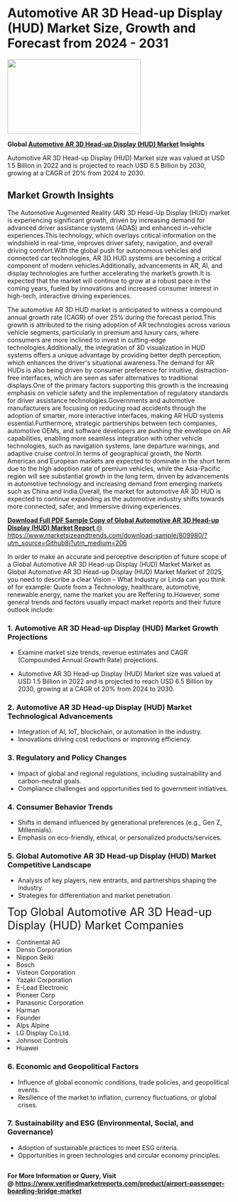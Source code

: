 <H1>Automotive AR 3D Head-up Display (HUD) Market Size, Growth and Forecast from 2024 - 2031</H1><img class="aligncenter size-medium wp-image-584254" src="https://thirdeyenews.in/wp-content/uploads/2024/09/Global-Market-Research-300x168.jpeg" alt="" width="300" height="168" /><p><strong>Global&nbsp;<a href="https://www.marketsizeandtrends.com/download-sample/809980/?utm_source=Github8j?utm_medium=206">Automotive AR 3D Head-up Display (HUD) Market</a> Insights</strong></p><p>Automotive AR 3D Head-up Display (HUD) Market size was valued at USD 1.5 Billion in 2022 and is projected to reach USD 6.5 Billion by 2030, growing at a CAGR of 20% from 2024 to 2030.</p><p><h2>Market Growth Insights</h2> <p>The Automotive Augmented Reality (AR) 3D Head-Up Display (HUD) market is experiencing significant growth, driven by increasing demand for advanced driver assistance systems (ADAS) and enhanced in-vehicle experiences.This technology, which overlays critical information on the windshield in real-time, improves driver safety, navigation, and overall driving comfort.With the global push for autonomous vehicles and connected car technologies, AR 3D HUD systems are becoming a critical component of modern vehicles.Additionally, advancements in AR, AI, and display technologies are further accelerating the market’s growth.It is expected that the market will continue to grow at a robust pace in the coming years, fueled by innovations and increased consumer interest in high-tech, interactive driving experiences.</p> <p><a href="https://example.com/download-sample" target="_blank"></a></p> <p>The automotive AR 3D HUD market is anticipated to witness a compound annual growth rate (CAGR) of over 25% during the forecast period.This growth is attributed to the rising adoption of AR technologies across various vehicle segments, particularly in premium and luxury cars, where consumers are more inclined to invest in cutting-edge technologies.Additionally, the integration of 3D visualization in HUD systems offers a unique advantage by providing better depth perception, which enhances the driver's situational awareness.The demand for AR HUDs is also being driven by consumer preference for intuitive, distraction-free interfaces, which are seen as safer alternatives to traditional displays.One of the primary factors supporting this growth is the increasing emphasis on vehicle safety and the implementation of regulatory standards for driver assistance technologies.Governments and automotive manufacturers are focusing on reducing road accidents through the adoption of smarter, more interactive interfaces, making AR HUD systems essential.Furthermore, strategic partnerships between tech companies, automotive OEMs, and software developers are pushing the envelope on AR capabilities, enabling more seamless integration with other vehicle technologies, such as navigation systems, lane departure warnings, and adaptive cruise control.In terms of geographical growth, the North American and European markets are expected to dominate in the short term due to the high adoption rate of premium vehicles, while the Asia-Pacific region will see substantial growth in the long term, driven by advancements in automotive technology and increasing demand from emerging markets such as China and India.Overall, the market for automotive AR 3D HUD is expected to continue expanding as the automotive industry shifts towards more connected, safer, and immersive driving experiences.</p> <p><a href="https://example.com/get-more" target="_blank"></p><p><span class=""><strong>Download Full PDF Sample Copy of Global Automotive AR 3D Head-up Display (HUD) Market Report</strong> @ <a href="https://www.marketsizeandtrends.com/download-sample/809980/?utm_source=Github8j?utm_medium=206" target="_blank">https://www.marketsizeandtrends.com/download-sample/809980/?utm_source=Github8j?utm_medium=206</a></span></p><p>In order to make an accurate and perceptive description of future scope of a Global&nbsp;Automotive AR 3D Head-up Display (HUD) Market Market as Global&nbsp;Automotive AR 3D Head-up Display (HUD) Market Market of 2025, you need to describe a clear Vision &ndash; What Industry or Linda can you think of for example: Quote from a Technology, healthcare, automotive, renewable energy, name the market you are Reffering to.However, some general trends and factors usually impact market reports and their future outlook include:</p><h3>1.&nbsp;<strong>Automotive AR 3D Head-up Display (HUD) Market Growth Projections</strong></h3><ul><li>Examine market size trends, revenue estimates and CAGR (Compounded Annual Growth Rate) projections.</li><li><p>Automotive AR 3D Head-up Display (HUD) Market size was valued at USD 1.5 Billion in 2022 and is projected to reach USD 6.5 Billion by 2030, growing at a CAGR of 20% from 2024 to 2030.</p></li></ul><h3>2.&nbsp;<strong>Automotive AR 3D Head-up Display (HUD) Market Technological Advancements</strong></h3><ul><li>Integration of AI, IoT, blockchain, or automation in the industry.</li><li>Innovations driving cost reductions or improving efficiency.</li></ul><h3>3.&nbsp;<strong>Regulatory and Policy Changes</strong></h3><ul><li>Impact of global and regional regulations, including sustainability and carbon-neutral goals.</li><li>Compliance challenges and opportunities tied to government initiatives.</li></ul><h3>4.&nbsp;<strong>Consumer Behavior Trends</strong></h3><ul><li>Shifts in demand influenced by generational preferences (e.g., Gen Z, Millennials).</li><li>Emphasis on eco-friendly, ethical, or personalized products/services.</li></ul><h3>5.&nbsp;<strong>Global Automotive AR 3D Head-up Display (HUD) Market Competitive Landscape</strong></h3><ul><li>Analysis of key players, new entrants, and partnerships shaping the industry.</li><li>Strategies for differentiation and market penetration.</li></ul><p data-pm-slice="1 1 []"><span style="color: inherit; font-family: inherit; font-size: 25px;">Top Global Automotive AR 3D Head-up Display (HUD) Market Companies</span></p><div class="" data-test-id=""><p><li>Continental AG</li><li> Denso Corporation</li><li> Nippon Seiki</li><li> Bosch</li><li> Visteon Corporation</li><li> Yazaki Corporation</li><li> E-Lead Electronic</li><li> Pioneer Corp</li><li> Panasonic Corporation</li><li> Harman</li><li> Founder</li><li> Alps Alpine</li><li> LG Display Co.Ltd.</li><li> Johnson Controls</li><li> Huawei</li></p></div><h3>6.&nbsp;<strong>Economic and Geopolitical Factors</strong></h3><ul><li>Influence of global economic conditions, trade policies, and geopolitical events.</li><li>Resilience of the market to inflation, currency fluctuations, or global crises.</li></ul><h3>7.&nbsp;<strong>Sustainability and ESG (Environmental, Social, and Governance)</strong></h3><ul><li>Adoption of sustainable practices to meet ESG criteria.</li><li>Opportunities in green technologies and circular economy principles.</li></ul><h2><strong style="font-size: 14px;">For More Information or Query, Visit @&nbsp;</strong><a style="background-color: #ffffff; font-size: 14px;" href="https://www.marketsizeandtrends.com/report/automotive-ar-3d-head-up-display-hud-market/" target="_blank">https://www.verifiedmarketreports.com/product/airport-passenger-boarding-bridge-market</a></h2>